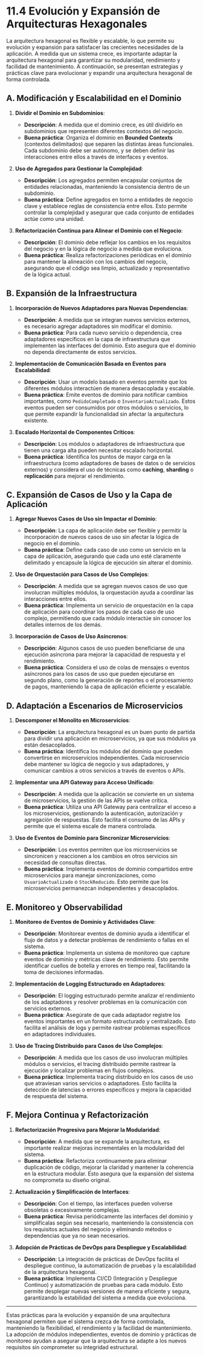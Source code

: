 # 11.4 Evolución y Expansión de Arquitecturas Hexagonales

La arquitectura hexagonal es flexible y escalable, lo que permite su evolución y expansión para satisfacer las crecientes necesidades de la aplicación. A medida que un sistema crece, es importante adaptar la arquitectura hexagonal para garantizar su modularidad, rendimiento y facilidad de mantenimiento. A continuación, se presentan estrategias y prácticas clave para evolucionar y expandir una arquitectura hexagonal de forma controlada.

## A. Modificación y Escalabilidad en el Dominio

1. **Dividir el Dominio en Subdominios**:

   - **Descripción**: A medida que el dominio crece, es útil dividirlo en subdominios que representen diferentes contextos del negocio.
   - **Buena práctica**: Organiza el dominio en **Bounded Contexts** (contextos delimitados) que separen las distintas áreas funcionales. Cada subdominio debe ser autónomo, y se deben definir las interacciones entre ellos a través de interfaces y eventos.

2. **Uso de Agregados para Gestionar la Complejidad**:

   - **Descripción**: Los agregados permiten encapsular conjuntos de entidades relacionadas, manteniendo la consistencia dentro de un subdominio.
   - **Buena práctica**: Define agregados en torno a entidades de negocio clave y establece reglas de consistencia entre ellos. Esto permite controlar la complejidad y asegurar que cada conjunto de entidades actúe como una unidad.

3. **Refactorización Continua para Alinear el Dominio con el Negocio**:
   - **Descripción**: El dominio debe reflejar los cambios en los requisitos del negocio y en la lógica de negocio a medida que evoluciona.
   - **Buena práctica**: Realiza refactorizaciones periódicas en el dominio para mantener la alineación con los cambios del negocio, asegurando que el código sea limpio, actualizado y representativo de la lógica actual.

## B. Expansión de la Infraestructura

1. **Incorporación de Nuevos Adaptadores para Nuevas Dependencias**:

   - **Descripción**: A medida que se integran nuevos servicios externos, es necesario agregar adaptadores sin modificar el dominio.
   - **Buena práctica**: Para cada nuevo servicio o dependencia, crea adaptadores específicos en la capa de infraestructura que implementen las interfaces del dominio. Esto asegura que el dominio no dependa directamente de estos servicios.

2. **Implementación de Comunicación Basada en Eventos para Escalabilidad**:

   - **Descripción**: Usar un modelo basado en eventos permite que los diferentes módulos interactúen de manera desacoplada y escalable.
   - **Buena práctica**: Emite eventos de dominio para notificar cambios importantes, como `PedidoCompletado` o `InventarioActualizado`. Estos eventos pueden ser consumidos por otros módulos o servicios, lo que permite expandir la funcionalidad sin afectar la arquitectura existente.

3. **Escalado Horizontal de Componentes Críticos**:
   - **Descripción**: Los módulos o adaptadores de infraestructura que tienen una carga alta pueden necesitar escalado horizontal.
   - **Buena práctica**: Identifica los puntos de mayor carga en la infraestructura (como adaptadores de bases de datos o de servicios externos) y considera el uso de técnicas como **caching**, **sharding** o **replicación** para mejorar el rendimiento.

## C. Expansión de Casos de Uso y la Capa de Aplicación

1. **Agregar Nuevos Casos de Uso sin Impactar el Dominio**:

   - **Descripción**: La capa de aplicación debe ser flexible y permitir la incorporación de nuevos casos de uso sin afectar la lógica de negocio en el dominio.
   - **Buena práctica**: Define cada caso de uso como un servicio en la capa de aplicación, asegurando que cada uno esté claramente delimitado y encapsule la lógica de ejecución sin alterar el dominio.

2. **Uso de Orquestación para Casos de Uso Complejos**:

   - **Descripción**: A medida que se agregan nuevos casos de uso que involucran múltiples módulos, la orquestación ayuda a coordinar las interacciones entre ellos.
   - **Buena práctica**: Implementa un servicio de orquestación en la capa de aplicación para coordinar los pasos de cada caso de uso complejo, permitiendo que cada módulo interactúe sin conocer los detalles internos de los demás.

3. **Incorporación de Casos de Uso Asíncronos**:
   - **Descripción**: Algunos casos de uso pueden beneficiarse de una ejecución asíncrona para mejorar la capacidad de respuesta y el rendimiento.
   - **Buena práctica**: Considera el uso de colas de mensajes o eventos asíncronos para los casos de uso que pueden ejecutarse en segundo plano, como la generación de reportes o el procesamiento de pagos, manteniendo la capa de aplicación eficiente y escalable.

## D. Adaptación a Escenarios de Microservicios

1. **Descomponer el Monolito en Microservicios**:

   - **Descripción**: La arquitectura hexagonal es un buen punto de partida para dividir una aplicación en microservicios, ya que sus módulos ya están desacoplados.
   - **Buena práctica**: Identifica los módulos del dominio que pueden convertirse en microservicios independientes. Cada microservicio debe mantener su lógica de negocio y sus adaptadores, y comunicar cambios a otros servicios a través de eventos o APIs.

2. **Implementar una API Gateway para Acceso Unificado**:

   - **Descripción**: A medida que la aplicación se convierte en un sistema de microservicios, la gestión de las APIs se vuelve crítica.
   - **Buena práctica**: Utiliza una API Gateway para centralizar el acceso a los microservicios, gestionando la autenticación, autorización y agregación de respuestas. Esto facilita el consumo de las APIs y permite que el sistema escale de manera controlada.

3. **Uso de Eventos de Dominio para Sincronizar Microservicios**:
   - **Descripción**: Los eventos permiten que los microservicios se sincronicen y reaccionen a los cambios en otros servicios sin necesidad de consultas directas.
   - **Buena práctica**: Implementa eventos de dominio compartidos entre microservicios para manejar sincronizaciones, como `UsuarioActualizado` o `StockReducido`. Esto permite que los microservicios permanezcan independientes y desacoplados.

## E. Monitoreo y Observabilidad

1. **Monitoreo de Eventos de Dominio y Actividades Clave**:

   - **Descripción**: Monitorear eventos de dominio ayuda a identificar el flujo de datos y a detectar problemas de rendimiento o fallas en el sistema.
   - **Buena práctica**: Implementa un sistema de monitoreo que capture eventos de dominio y métricas clave de rendimiento. Esto permite identificar cuellos de botella y errores en tiempo real, facilitando la toma de decisiones informadas.

2. **Implementación de Logging Estructurado en Adaptadores**:

   - **Descripción**: El logging estructurado permite analizar el rendimiento de los adaptadores y resolver problemas en la comunicación con servicios externos.
   - **Buena práctica**: Asegúrate de que cada adaptador registre los eventos importantes en un formato estructurado y centralizado. Esto facilita el análisis de logs y permite rastrear problemas específicos en adaptadores individuales.

3. **Uso de Tracing Distribuido para Casos de Uso Complejos**:
   - **Descripción**: A medida que los casos de uso involucran múltiples módulos o servicios, el tracing distribuido permite rastrear la ejecución y localizar problemas en flujos complejos.
   - **Buena práctica**: Implementa tracing distribuido en los casos de uso que atraviesan varios servicios o adaptadores. Esto facilita la detección de latencias o errores específicos y mejora la capacidad de respuesta del sistema.

## F. Mejora Continua y Refactorización

1. **Refactorización Progresiva para Mejorar la Modularidad**:

   - **Descripción**: A medida que se expande la arquitectura, es importante realizar mejoras incrementales en la modularidad del sistema.
   - **Buena práctica**: Refactoriza continuamente para eliminar duplicación de código, mejorar la claridad y mantener la coherencia en la estructura modular. Esto asegura que la expansión del sistema no comprometa su diseño original.

2. **Actualización y Simplificación de Interfaces**:

   - **Descripción**: Con el tiempo, las interfaces pueden volverse obsoletas o excesivamente complejas.
   - **Buena práctica**: Revisa periódicamente las interfaces del dominio y simplifícalas según sea necesario, manteniendo la consistencia con los requisitos actuales del negocio y eliminando métodos o dependencias que ya no sean necesarios.

3. **Adopción de Prácticas de DevOps para Despliegue y Escalabilidad**:
   - **Descripción**: La integración de prácticas de DevOps facilita el despliegue continuo, la automatización de pruebas y la escalabilidad de la arquitectura hexagonal.
   - **Buena práctica**: Implementa CI/CD (Integración y Despliegue Continuo) y automatización de pruebas para cada módulo. Esto permite desplegar nuevas versiones de manera eficiente y segura, garantizando la estabilidad del sistema a medida que evoluciona.

---

Estas prácticas para la evolución y expansión de una arquitectura hexagonal permiten que el sistema crezca de forma controlada, manteniendo la flexibilidad, el rendimiento y la facilidad de mantenimiento. La adopción de módulos independientes, eventos de dominio y prácticas de monitoreo ayudan a asegurar que la arquitectura se adapte a los nuevos requisitos sin comprometer su integridad estructural.
